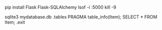 pip install Flask Flask-SQLAlchemy
lsof -i :5000
kill -9 <PID>


sqlite3 mydatabase.db
.tables
PRAGMA table_info(Item);
SELECT * FROM Item;
.exit
